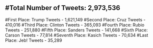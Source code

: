 #Total Number of Tweets: 2,973,536 
---
#First Place: Trump Tweets - 1,621,149
#Second Place: Cruz Tweets - 410,016
#Third Place: Clinton Tweets - 365,093
#Fourth Place: Rubio Tweets - 251,880
#Fifth Place: Sanders Tweets - 141,668
#Sixth Place: Carson Tweets - 77,814
#Seventh Place: Kasich Tweets - 70,634
#Last Place: Jeb! Tweets - 35,289
